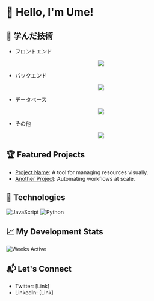 # 👋 Hello, I'm Ume!

## 🌱 学んだ技術
- フロントエンド
<p align="center">
  <a href="https://skillicons.dev">
    <img src="https://skillicons.dev/icons?i=html,css,tailwind,bootstrap,js,ts,react,next&theme=light" />
  </a>
</p>

- バックエンド
<p align="center">
  <a href="https://skillicons.dev">
    <img src="https://skillicons.dev/icons?i=ruby,rails" />
  </a>
</p>

- データベース
<p align="center">
  <a href="https://skillicons.dev">
    <img src="https://skillicons.dev/icons?i=postgres,sqlite,mysql&theme=light" />
  </a>
</p>

- その他
<p align="center">
  <a href="https://skillicons.dev">
    <img src="https://skillicons.dev/icons?i=git,github,docker,linux&theme=light" />
  </a>
</p>


## 🏆 Featured Projects
- [Project Name](link): A tool for managing resources visually.
- [Another Project](link): Automating workflows at scale.

## 🔧 Technologies
![JavaScript](https://img.shields.io/badge/JavaScript-F7DF1E?style=flat&logo=javascript&logoColor=white)
![Python](https://img.shields.io/badge/Python-3776AB?style=flat&logo=python&logoColor=white)

## 📈 My Development Stats
![Weeks Active](https://img.shields.io/badge/weeks_active-120-orange?style=flat-square)

## 📬 Let's Connect
- Twitter: [Link]
- LinkedIn: [Link]

